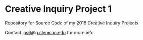 # Creative Inquiry Project 1

Repository for Source Code of my 2018 Creative Inquiry Projects

Contact jas6@g.clemson.edu for more info
